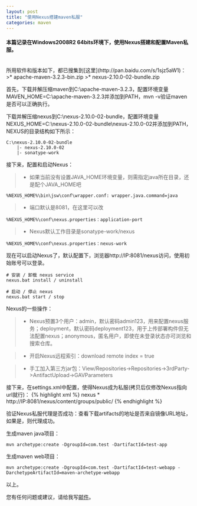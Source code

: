 ```yaml
---
layout: post
title: "使用Nexus搭建maven私服"
categories: maven
---
```


#### 本篇记录在Windows2008R2 64bits环境下，使用Nexus搭建和配置Maven私服。
<br />
所用软件和版本如下，都已搜集到[这里](http://pan.baidu.com/s/1sjz5aW1)：
>* apache-maven-3.2.3-bin.zip
>* nexus-2.10.0-02-bundle.zip

首先，下载并解压缩maven到C:\apache-maven-3.2.3，配置环境变量MAVEN_HOME=C:\apache-maven-3.2.3并添加到PATH，mvn -v验证maven是否可以正确执行。

下载并解压缩nexus到C:\nexus-2.10.0-02-bundle，配置环境变量NEXUS_HOME=C:\nexus-2.10.0-02-bundle\nexus-2.10.0-02并添加到PATH，NEXUS的目录结构如下所示：

	C:\nexus-2.10.0-02-bundle
		|- nexus-2.10.0-02
		|- sonatype-work

接下来，配置和启动Nexus：
>* 如果当前没有设置JAVA_HOME环境变量，则需指定java所在目录，还是配个JAVA_HOME吧

	%NEXUS_HOME%\bin\jsw\conf\wrapper.conf: wrapper.java.command=java

>* 端口默认是8081，在这里可以改

	%NEXUS_HOME%\conf\nexus.properties：application-port

>* Nexus默认工作目录是sonatype-work/nexus

	%NEXUS_HOME%\conf\nexus.properties：nexus-work

现在可以启动Nexus了，默认配置下，浏览器http://IP:8081/nexus访问，使用初始账号可以登录。

	# 安装 / 卸载 nexus service
	nexus.bat install / uninstall

	# 启动 / 停止 nexus
	nexus.bat start / stop


Nexus的一些操作：
>* Nexus预置3个用户：admin，默认密码admin123，用来配置nexus服务；deployment，默认密码deployment123，用于上传部署构件但无法配置nexus；anonymous，匿名用户，即使在未登录状态亦可浏览和搜索仓库。

>* 开启Nexus远程索引：download remote index = true

>* 手工加入第三方jar包：View/Repositories->Repositories->3rdParty->AntifactUpload->GAVParameters

接下来，在settings.xml中配置，使得Nexus成为私服(拷贝后仅修改Nexus指向url就行)：
{% highlight xml %}
<mirrors>
	<mirror>
    	<id>nexus</id>
        <mirrorOf>*</mirrorOf>
        <url>http://IP:8081/nexus/content/groups/public/</url>
	</mirror>
</mirrors>
{% endhighlight %}

验证Nexus私服代理是否成功：查看下载artifacts的地址是否来自镜像URL地址，如果是，则代理成功。

生成maven java项目：

	mvn archetype:create -DgroupId=com.test -DartifactId=test-app

生成maven web项目：

	mvn archetype:create -DgroupId=com.test -DartifactId=test-webapp -DarchetypeArtifactId=maven-archetype-webapp

以上。

您有任何问题或建议，请给我写[邮件](mailto:yinwer81@gmail.com)。
